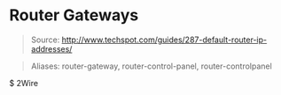 # Router Gateways

> Source:  http://www.techspot.com/guides/287-default-router-ip-addresses/

> Aliases: router-gateway, router-control-panel, router-controlpanel

$ 2Wire
